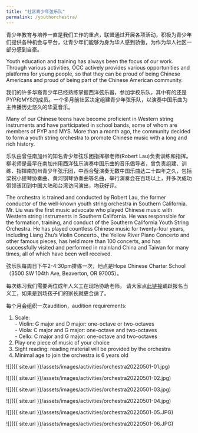 ```yaml
---
title: "社区青少年弦乐队"
permalink: /youthorchestra/
---
```


青少年教育与培养一直是我们工作的重点，联盟通过开展各项活动，积极为青少年们提供各种机会与平台，让青少年们能够为身为华人感到骄傲，为作为华人社区一部分感到自豪。

Youth education and training has always been the focus of our work. Through various activities, OCC actively provides various opportunities and platforms for young people, so that they can be proud of being Chinese Americans and proud of being part of the Chinese American community.

我们的许多华裔青少年已经熟练掌握西洋弦乐器，参加学校乐队，其中有的还是PYP和MYS的成员。一个多月前社区决定组建青少年弦乐队，以演奏中国乐曲为主传播历史悠久的华夏音乐。

Many of our Chinese teens have become proficient in Western string instruments and have participated in school bands, some of whom are members of PYP and MYS. More than a month ago, the community decided to form a youth string orchestra to promote Chinese music with a long and rich history.

乐队由曾任南加州的知名青少年弦乐团指挥柳老师(Robert Lau)负责训练和指挥。柳老师是最早在南加州用西洋弦乐演奏中国乐曲的音乐倡导者，曾负责组建、训练、指揮南加州青少年弦乐团，中西合璧演奏无数中国乐曲达二十四年之久，包括梁祝小提琴协奏曲、黄河钢琴协奏曲等名曲，举行演奏会在百场以上，并多次成功带领该团到中国大陆和台湾访问演出，均获好评。

The orchestra is trained and conducted by Robert Lau, the former conductor of the well-known youth string orchestra in Southern California. Mr. Liu was the first music advocate who played Chinese music with Western string instruments in Southern California. He was responsible for the formation, training, and conduct of the Southern California Youth String Orchestra. He has played countless Chinese music for twenty-four years, including Liang Zhu’s Violin Concerto., the Yellow River Piano Concerto and other famous pieces, has held more than 100 concerts, and has successfully visited and performed in mainland China and Taiwan for many times, all of which have been well received.

弦乐队每周日下午2-4:30pm排练一次，地点是Hope Chinese Charter School （3500 SW 104th Ave, Beaverton, OR 97005）。

每次练习我们需要两位成年人义工在现场协助老师。 请大家点[此链接](https://signup.com/go/newQKdz)踊跃报名当义工，如果是到场孩子们的家长就更合适了。

每个月会组织一次audition，audition requirements:

1. Scale:  
       - Violin: G major and D major: one-octave or two-octaves  
       - Viola: C major and G major: one-octave and two-octaves  
       - Cello: C major and G major: one-octave and two-octaves  
2. Play one piece of music of your choice  
3. Sight reading: reading material will be provided by the orchestra  
4. Minimal age to join the orchestra is 6 years old  

![]({{ site.url }}/assets/images/activities/orchestra20220501-01.jpg)

![]({{ site.url }}/assets/images/activities/orchestra20220501-02.jpg)

![]({{ site.url }}/assets/images/activities/orchestra20220501-03.jpg)

![]({{ site.url }}/assets/images/activities/orchestra20220501-04.jpg)

![]({{ site.url }}/assets/images/activities/orchestra20220501-05.JPG)

![]({{ site.url }}/assets/images/activities/orchestra20220501-06.JPG)
